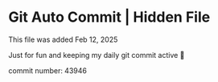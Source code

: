 # Git Auto Commit | Hidden File

This file was added Feb 12, 2025

Just for fun and keeping my daily git commit active 🤪

commit number: 43946

